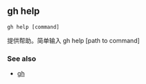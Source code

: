 ## gh help

```
gh help [command]
```

提供帮助。简单输入 gh help [path to command]

### See also

- [gh](./gh.zh.md)
